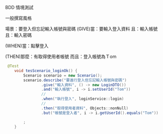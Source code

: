 BDD 情境測試

一般撰寫風格


場景：要登入但忘記輸入帳號與密碼
(GIVE)當：要輸入登入資料
且：輸入帳號
且：輸入密碼

(WHEN)當：點擊登入

(THEN)那麼：有取得使用者帳號
而且：登入帳號為Ｔom


```java
 @Test
    void tesScenario_loginOk() {
        Scenario scenario = new Scenario();
        scenario.describe("要進行登入但忘記輸入帳號與密碼")
                .give("輸入資料", () -> new LoginDTO())
                .and("輸入帳號", i -> i.setUserId("Tom"))
                //
                .when("執行登入", loginService::login)
                //
                .then("取得使用者資料", Objects::nonNull)
                .but("帳號是登入者", i -> i.getUserId().equals("Tom"))

        ;
    }


```